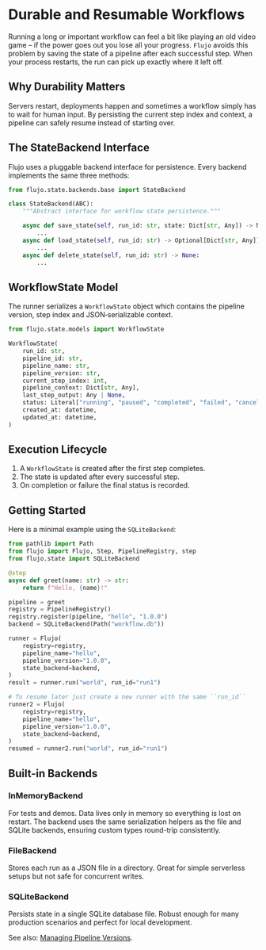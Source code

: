 # Durable and Resumable Workflows

Running a long or important workflow can feel a bit like playing an old video game – if the power goes out you lose all your progress. `Flujo` avoids this problem by saving the state of a pipeline after each successful step. When your process restarts, the run can pick up exactly where it left off.

## Why Durability Matters

Servers restart, deployments happen and sometimes a workflow simply has to wait for human input. By persisting the current step index and context, a pipeline can safely resume instead of starting over.

## The StateBackend Interface

Flujo uses a pluggable backend interface for persistence. Every backend implements the same three methods:

```python
from flujo.state.backends.base import StateBackend

class StateBackend(ABC):
    """Abstract interface for workflow state persistence."""

    async def save_state(self, run_id: str, state: Dict[str, Any]) -> None:
        ...
    async def load_state(self, run_id: str) -> Optional[Dict[str, Any]]:
        ...
    async def delete_state(self, run_id: str) -> None:
        ...
```

## WorkflowState Model

The runner serializes a `WorkflowState` object which contains the pipeline version, step index and JSON‑serializable context.

```python
from flujo.state.models import WorkflowState

WorkflowState(
    run_id: str,
    pipeline_id: str,
    pipeline_name: str,
    pipeline_version: str,
    current_step_index: int,
    pipeline_context: Dict[str, Any],
    last_step_output: Any | None,
    status: Literal["running", "paused", "completed", "failed", "cancelled"],
    created_at: datetime,
    updated_at: datetime,
)
```

## Execution Lifecycle

1. A `WorkflowState` is created after the first step completes.
2. The state is updated after every successful step.
3. On completion or failure the final status is recorded.

## Getting Started

Here is a minimal example using the `SQLiteBackend`:

```python
from pathlib import Path
from flujo import Flujo, Step, PipelineRegistry, step
from flujo.state import SQLiteBackend

@step
async def greet(name: str) -> str:
    return f"Hello, {name}!"

pipeline = greet
registry = PipelineRegistry()
registry.register(pipeline, "hello", "1.0.0")
backend = SQLiteBackend(Path("workflow.db"))

runner = Flujo(
    registry=registry,
    pipeline_name="hello",
    pipeline_version="1.0.0",
    state_backend=backend,
)
result = runner.run("world", run_id="run1")

# To resume later just create a new runner with the same ``run_id``
runner2 = Flujo(
    registry=registry,
    pipeline_name="hello",
    pipeline_version="1.0.0",
    state_backend=backend,
)
resumed = runner2.run("world", run_id="run1")
```

## Built-in Backends

### InMemoryBackend

For tests and demos. Data lives only in memory so everything is lost on restart.
The backend uses the same serialization helpers as the file and SQLite
backends, ensuring custom types round-trip consistently.

### FileBackend

Stores each run as a JSON file in a directory. Great for simple serverless setups but not safe for concurrent writes.

### SQLiteBackend

Persists state in a single SQLite database file. Robust enough for many production scenarios and perfect for local development.

See also: [Managing Pipeline Versions](pipeline_versioning.md).
